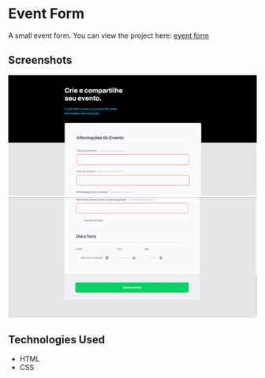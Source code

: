 ﻿# Event Form

A small event form.
You can view the project here: [event form](https://afraniocaires.github.io/formulario-evento/)

## Screenshots

![preview](./.github/preview1.png)
![preview](./.github/preview2.png)

## Technologies Used

- HTML
- CSS
